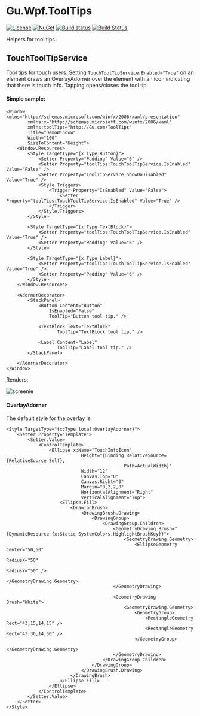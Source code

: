 # Gu.Wpf.ToolTips
[![License](https://img.shields.io/badge/license-MIT-blue.svg)](LICENSE) 
[![NuGet](https://img.shields.io/nuget/v/Gu.Wpf.ToolTips.svg)](https://www.nuget.org/packages/Gu.Wpf.ToolTips/)
[![Build status](https://ci.appveyor.com/api/projects/status/j4myy99it0now2gv/branch/master?svg=true)](https://ci.appveyor.com/project/JohanLarsson/gu-wpf-tooltips/branch/master)
[![Build Status](https://dev.azure.com/guorg/Gu.Wpf.ToolTips/_apis/build/status/GuOrg.Gu.Wpf.ToolTips?branchName=master)](https://dev.azure.com/guorg/Gu.Wpf.ToolTips/_build/latest?definitionId=15&branchName=master)

Helpers for tool tips.

## TouchToolTipService
Tool tips for touch users. Setting `TouchToolTipService.Enabled="True"` on an element draws an OverlayAdorner over the element with an icon indicating that there is touch info.
Tapping opens/closes the tool tip.

#### Simple sample:
```xaml
<Window xmlns="http://schemas.microsoft.com/winfx/2006/xaml/presentation"
        xmlns:x="http://schemas.microsoft.com/winfx/2006/xaml"
        xmlns:toolTips="http://Gu.com/ToolTips"
        Title="DemoWindow"
        Width="100"
        SizeToContent="Height">
    <Window.Resources>
        <Style TargetType="{x:Type Button}">
            <Setter Property="Padding" Value="6" />
            <Setter Property="toolTips:TouchToolTipService.IsEnabled" Value="False" />
            <Setter Property="ToolTipService.ShowOnDisabled" Value="True" />
            <Style.Triggers>
                <Trigger Property="IsEnabled" Value="False">
                    <Setter Property="toolTips:TouchToolTipService.IsEnabled" Value="True" />
                </Trigger>
            </Style.Triggers>
        </Style>

        <Style TargetType="{x:Type TextBlock}">
            <Setter Property="toolTips:TouchToolTipService.IsEnabled" Value="True" />
            <Setter Property="Padding" Value="6" />
        </Style>

        <Style TargetType="{x:Type Label}">
            <Setter Property="toolTips:TouchToolTipService.IsEnabled" Value="True" />
            <Setter Property="Padding" Value="6" />
        </Style>
    </Window.Resources>

    <AdornerDecorator>
        <StackPanel>
            <Button Content="Button"
                IsEnabled="False"
                ToolTip="Button tool tip." />

            <TextBlock Text="TextBlock"
                   ToolTip="TextBlock tool tip." />

            <Label Content="Label"
                   ToolTip="Label tool tip." />
        </StackPanel>

    </AdornerDecorator>
</Window>
```
Renders:

![screenie](http://i.imgur.com/wbasIMg.gif)

#### OverlayAdorner

The default style for the overlay is:

```xaml
<Style TargetType="{x:Type local:OverlayAdorner}">
    <Setter Property="Template">
        <Setter.Value>
            <ControlTemplate>
                <Ellipse x:Name="TouchInfoIcon"
                            Height="{Binding RelativeSource={RelativeSource Self},
                                            Path=ActualWidth}"
                            Width="12"
                            Canvas.Top="0"
                            Canvas.Right="0"
                            Margin="0,2,2,0"
                            HorizontalAlignment="Right"
                            VerticalAlignment="Top">
                    <Ellipse.Fill>
                        <DrawingBrush>
                            <DrawingBrush.Drawing>
                                <DrawingGroup>
                                    <DrawingGroup.Children>
                                        <GeometryDrawing Brush="{DynamicResource {x:Static SystemColors.HighlightBrushKey}}">
                                            <GeometryDrawing.Geometry>
                                                <EllipseGeometry Center="50,50"
                                                                    RadiusX="50"
                                                                    RadiusY="50" />
                                            </GeometryDrawing.Geometry>
                                        </GeometryDrawing>

                                        <GeometryDrawing Brush="White">
                                            <GeometryDrawing.Geometry>
                                                <GeometryGroup>
                                                    <RectangleGeometry Rect="43,15,14,15" />
                                                    <RectangleGeometry Rect="43,36,14,50" />
                                                </GeometryGroup>
                                            </GeometryDrawing.Geometry>
                                        </GeometryDrawing>
                                    </DrawingGroup.Children>
                                </DrawingGroup>
                            </DrawingBrush.Drawing>
                        </DrawingBrush>
                    </Ellipse.Fill>
                </Ellipse>
            </ControlTemplate>
        </Setter.Value>
    </Setter>
</Style>
```

